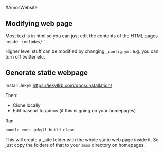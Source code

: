 #AmosWebsite

## Modifying web page

Most text is in html so you can just edit the contents of the HTML pages inside `_includes/`.`

Higher level stuff can be modified by changing `_config.yml` e.g. you can turn off twitter etc.

## Generate static webpage

Install Jekyll https://jekyllrb.com/docs/installation/

Then:

- Clone locally
- Edit baseurl to /amos (if this is going on your homepages)

Run
```
bundle exec jekyll build clean
```
This will create a _site folder with the whole static web page inside it. So just copy the folders of that to your `amos` directory on homepages.
